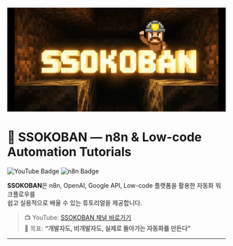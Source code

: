 <p align="center">
  <img src="assets/banner.png" alt="SSOKOBAN Banner" width="900">
</p>

# 🧠 SSOKOBAN — n8n & Low-code Automation Tutorials

![YouTube Badge](https://img.shields.io/badge/YouTube-Subscribe-red?logo=youtube&style=flat)
![n8n Badge](https://img.shields.io/badge/n8n-Automation-blue?logo=n8n&style=flat)

**SSOKOBAN**은 n8n, OpenAI, Google API, Low-code 플랫폼을 활용한 자동화 워크플로우를  
쉽고 실용적으로 배울 수 있는 튜토리얼을 제공합니다.

> 📺 YouTube: [SSOKOBAN 채널 바로가기](https://www.youtube.com/@SSOKOBAN)  
> 🧭 목표: **“개발자도, 비개발자도, 실제로 돌아가는 자동화를 만든다”**

---
